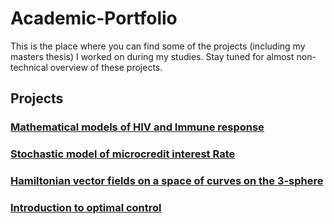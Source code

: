 # Academic-Portfolio

This is the place where you can find some of the projects (including my masters thesis) I worked on during my studies. Stay tuned for almost non-technical overview of these projects.

## Projects

### [Mathematical models of HIV and Immune response](https://github.com/ismail-hm/Academic-Portfolio/blob/master/HIV-ImmuneResponse.pdf)

### [Stochastic model of microcredit interest Rate](https://github.com/ismail-hm/Academic-Portfolio/blob/master/Stochastic_model_of_microcredit_interest_rate.pdf)

### [Hamiltonian vector fields on a space of curves on the 3-sphere](https://github.com/ismail-hm/Academic-Portfolio/blob/master/Thesis_Presentation.pdf)

### [Introduction to optimal control](https://github.com/ismail-hm/Academic-Portfolio/blob/master/Introduction%20to%20Optimal%20Control.pdf)
